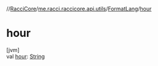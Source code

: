 //[RacciCore](../../../index.md)/[me.racci.raccicore.api.utils](../index.md)/[FormatLang](index.md)/[hour](hour.md)

# hour

[jvm]\
val [hour](hour.md): [String](https://kotlinlang.org/api/latest/jvm/stdlib/kotlin/-string/index.html)
